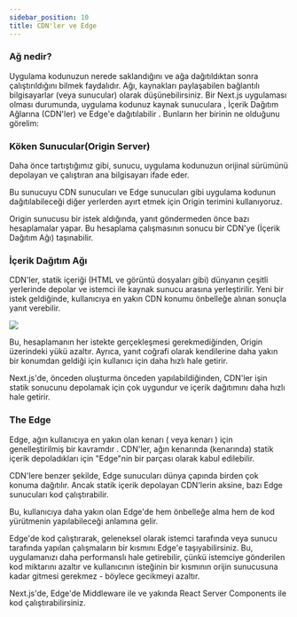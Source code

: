 ```yaml
---
sidebar_position: 10
title: CDN'ler ve Edge
---
```



### Ağ nedir?

Uygulama kodunuzun nerede saklandığını ve ağa dağıtıldıktan sonra çalıştırıldığını bilmek faydalıdır. Ağı, kaynakları paylaşabilen bağlantılı bilgisayarlar (veya sunucular) olarak düşünebilirsiniz. Bir Next.js uygulaması olması durumunda, uygulama kodunuz kaynak sunuculara , İçerik Dağıtım Ağlarına (CDN'ler) ve Edge'e dağıtılabilir . Bunların her birinin ne olduğunu görelim:

### Köken Sunucular(Origin Server)

Daha önce tartıştığımız gibi, sunucu, uygulama kodunuzun orijinal sürümünü depolayan ve çalıştıran ana bilgisayarı ifade eder.

Bu sunucuyu CDN sunucuları ve Edge sunucuları gibi uygulama kodunun dağıtılabileceği diğer yerlerden ayırt etmek için Origin terimini kullanıyoruz.

Origin sunucusu bir istek aldığında, yanıt göndermeden önce bazı hesaplamalar yapar. Bu hesaplama çalışmasının sonucu bir CDN'ye (İçerik Dağıtım Ağı) taşınabilir.

### İçerik Dağıtım Ağı

CDN'ler, statik içeriği (HTML ve görüntü dosyaları gibi) dünyanın çeşitli yerlerinde depolar ve istemci ile kaynak sunucu arasına yerleştirilir. Yeni bir istek geldiğinde, kullanıcıya en yakın CDN konumu önbelleğe alınan sonuçla yanıt verebilir.

<img src="https://nextjs.org/static/images/learn/foundations/cdn.png"/>

Bu, hesaplamanın her istekte gerçekleşmesi gerekmediğinden, Origin üzerindeki yükü azaltır. Ayrıca, yanıt coğrafi olarak kendilerine daha yakın bir konumdan geldiği için kullanıcı için daha hızlı hale getirir.

Next.js'de, önceden oluşturma önceden yapılabildiğinden, CDN'ler işin statik sonucunu depolamak için çok uygundur ve içerik dağıtımını daha hızlı hale getirir.

### The Edge

Edge, ağın kullanıcıya en yakın olan kenarı ( veya kenarı ) için genelleştirilmiş bir kavramdır . CDN'ler, ağın kenarında (kenarında) statik içerik depoladıkları için "Edge"nin bir parçası olarak kabul edilebilir.

CDN'lere benzer şekilde, Edge sunucuları dünya çapında birden çok konuma dağıtılır. Ancak statik içerik depolayan CDN'lerin aksine, bazı Edge sunucuları kod çalıştırabilir.

Bu, kullanıcıya daha yakın olan Edge'de hem önbelleğe alma hem de kod yürütmenin yapılabileceği anlamına gelir.

Edge'de kod çalıştırarak, geleneksel olarak istemci tarafında veya sunucu tarafında yapılan çalışmaların bir kısmını Edge'e taşıyabilirsiniz. Bu, uygulamanızı daha performanslı hale getirebilir, çünkü istemciye gönderilen kod miktarını azaltır ve kullanıcının isteğinin bir kısmının orijin sunucusuna kadar gitmesi gerekmez - böylece gecikmeyi azaltır.

Next.js'de, Edge'de Middleware ile ve yakında React Server Components ile kod çalıştırabilirsiniz.